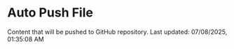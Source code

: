 # Auto Push File

Content that will be pushed to GitHub repository.
Last updated: 07/08/2025, 01:35:08 AM